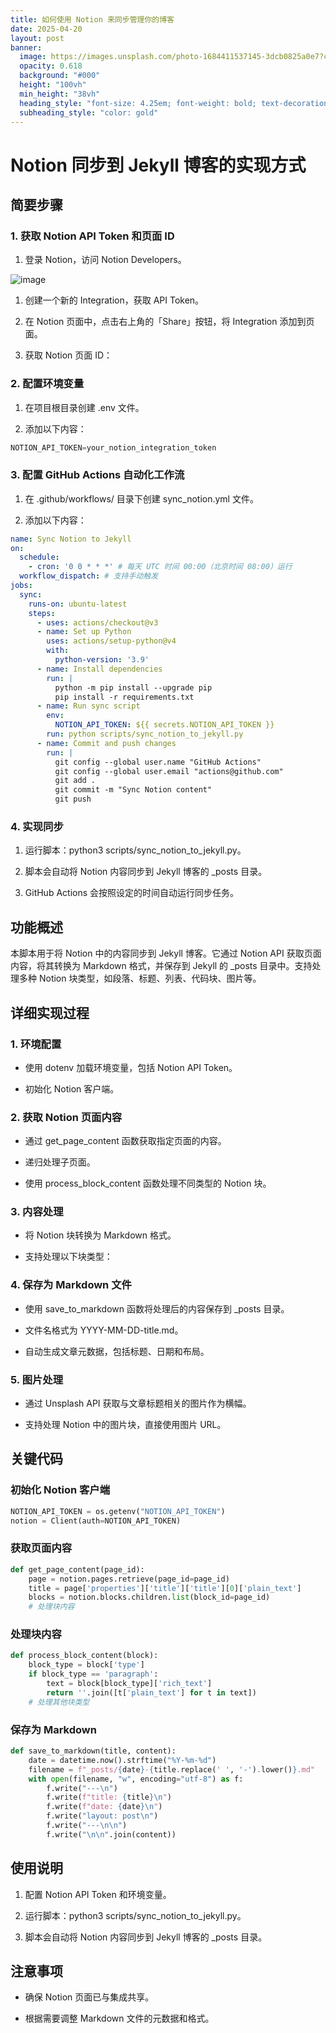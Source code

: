```yaml
---
title: 如何使用 Notion 来同步管理你的博客
date: 2025-04-20
layout: post
banner:
  image: https://images.unsplash.com/photo-1684411537145-3dcb0825a0e7?crop=entropy&cs=tinysrgb&fit=max&fm=jpg&ixid=M3w2OTIwMzJ8MHwxfHJhbmRvbXx8fHx8fHx8fDE3NDUxMzA0NTN8&ixlib=rb-4.0.3&q=80&w=1080
  opacity: 0.618
  background: "#000"
  height: "100vh"
  min_height: "38vh"
  heading_style: "font-size: 4.25em; font-weight: bold; text-decoration: underline"
  subheading_style: "color: gold"
---
```


# Notion 同步到 Jekyll 博客的实现方式

## 简要步骤

### 1. 获取 Notion API Token 和页面 ID

1. 登录 Notion，访问 Notion Developers。

![image](https://prod-files-secure.s3.us-west-2.amazonaws.com/a7a0cc5a-89b9-4cda-8686-1fba0ca52f40/d19c1afe-dea5-4312-9333-786b0ba83054/image.png?X-Amz-Algorithm=AWS4-HMAC-SHA256&X-Amz-Content-Sha256=UNSIGNED-PAYLOAD&X-Amz-Credential=ASIAZI2LB466YZQPWXCS%2F20250420%2Fus-west-2%2Fs3%2Faws4_request&X-Amz-Date=20250420T062733Z&X-Amz-Expires=3600&X-Amz-Security-Token=IQoJb3JpZ2luX2VjEBcaCXVzLXdlc3QtMiJIMEYCIQDttmQEF8KQy64hV6VF9gg5NBe5f4cu%2BkkF%2FeV8eSRPbwIhAMqQUBt%2Fb05ZE4eAYbz4HGWQqHMQLM3lIyh58V0kdR41KogECJ%2F%2F%2F%2F%2F%2F%2F%2F%2F%2F%2FwEQABoMNjM3NDIzMTgzODA1Igx05iZ%2FG1XfQBsUoekq3AMhyU5%2F%2FVr33BT7SHBdLROTopazlb9b%2Fnl2nenk%2FvDmbgE%2BlTavrCuImrP3DJ28Zus5rG9%2BL8u9Pi3T3FRM33D7faV59AWQJPmajCftiYhmfVPEltsvgA63MJU8qOVxG3UCYJer0P%2FejXpUMwuEG2JzlXMOkxAV5cpNobfDiRY4ZZr4Rcjq9NI1b6I5kqOK3LcFLSz%2FcQoFKR%2B0ux2UFezQ0T4Y1nYh8nsCAzo2Ru5wBexUhB0fWdCz5XoORFiczG%2FmzWardVKBAg01LntZagr5g1Sap4V8EuAQAz8vbRRCd67BWpgwWF4ZWm05qCf8lQZ5Sh3vaCDxrCDs5Sxs4W%2BJ%2FBQk0gdbBQrRVpFACoHbcuMJj25Ue8oh4tPGqdOz%2FSMALQ603ozReEpHHtS9Fzl6sQH8mM3dzXvQ3Z%2BCABxmk8Se%2BvmbFerZjIiCN3cofS8cIxCP9lLqrnfexmDxoyM1mSRu4U8Bi9J7QvEu7W6PI9eBWNkMVXErQ62oFm4I%2FZqsK03Lksf3PQ%2BPyhsKI636JAkLwH0%2BoJY9Vbz2rY%2BWg7fLRLUJbnDfXO8m6H7mfxE6%2BGQbtrer%2BteXkuZG9iV79cwQ9vDiWEYEukdCG0T1DvUGT4Lt75r1hmRsejD8o5LABjqkAbDDMzIjlVtY7ftwHoCV8YA6kk8cnszhg7cDtnG0GdOeHG%2F4Evv2uPqY%2Biq49jfru%2FK%2FR4HDW0LtWkxeeiIBy7npPbsOHdSayFvQbMQL2uLTs1FA0CUkWxy8pnzpmxUlACMf1HK5qf0qQhzX36I8L81m%2FYzA9pXgxROx0eS4p2J93B%2FZ%2B3pMDpOSU1Dj38XUxS3u2LjI2J3nxggRlECI7LLAXt3O&X-Amz-Signature=cf6113198d457232cafd7d7f5feb00aaec5627b0a684631e7d15cc6acfb5a278&X-Amz-SignedHeaders=host&x-id=GetObject)

1. 创建一个新的 Integration，获取 API Token。

1. 在 Notion 页面中，点击右上角的「Share」按钮，将 Integration 添加到页面。

1. 获取 Notion 页面 ID：


### 2. 配置环境变量

1. 在项目根目录创建 .env 文件。

1. 添加以下内容：

```javascript
NOTION_API_TOKEN=your_notion_integration_token
```

### 3. 配置 GitHub Actions 自动化工作流

1. 在 .github/workflows/ 目录下创建 sync_notion.yml 文件。

1. 添加以下内容：

```yaml
name: Sync Notion to Jekyll
on:
  schedule:
    - cron: '0 0 * * *' # 每天 UTC 时间 00:00（北京时间 08:00）运行
  workflow_dispatch: # 支持手动触发
jobs:
  sync:
    runs-on: ubuntu-latest
    steps:
      - uses: actions/checkout@v3
      - name: Set up Python
        uses: actions/setup-python@v4
        with:
          python-version: '3.9'
      - name: Install dependencies
        run: |
          python -m pip install --upgrade pip
          pip install -r requirements.txt
      - name: Run sync script
        env:
          NOTION_API_TOKEN: ${{ secrets.NOTION_API_TOKEN }}
        run: python scripts/sync_notion_to_jekyll.py
      - name: Commit and push changes
        run: |
          git config --global user.name "GitHub Actions"
          git config --global user.email "actions@github.com"
          git add .
          git commit -m "Sync Notion content"
          git push
```

### 4. 实现同步

1. 运行脚本：python3 scripts/sync_notion_to_jekyll.py。

1. 脚本会自动将 Notion 内容同步到 Jekyll 博客的 _posts 目录。

1. GitHub Actions 会按照设定的时间自动运行同步任务。

## 功能概述

本脚本用于将 Notion 中的内容同步到 Jekyll 博客。它通过 Notion API 获取页面内容，将其转换为 Markdown 格式，并保存到 Jekyll 的 _posts 目录中。支持处理多种 Notion 块类型，如段落、标题、列表、代码块、图片等。

## 详细实现过程

### 1. 环境配置

- 使用 dotenv 加载环境变量，包括 Notion API Token。

- 初始化 Notion 客户端。

### 2. 获取 Notion 页面内容

- 通过 get_page_content 函数获取指定页面的内容。

- 递归处理子页面。

- 使用 process_block_content 函数处理不同类型的 Notion 块。

### 3. 内容处理

- 将 Notion 块转换为 Markdown 格式。

- 支持处理以下块类型：


### 4. 保存为 Markdown 文件

- 使用 save_to_markdown 函数将处理后的内容保存到 _posts 目录。

- 文件名格式为 YYYY-MM-DD-title.md。

- 自动生成文章元数据，包括标题、日期和布局。

### 5. 图片处理

- 通过 Unsplash API 获取与文章标题相关的图片作为横幅。

- 支持处理 Notion 中的图片块，直接使用图片 URL。

## 关键代码

### 初始化 Notion 客户端

```python
NOTION_API_TOKEN = os.getenv("NOTION_API_TOKEN")
notion = Client(auth=NOTION_API_TOKEN)
```

### 获取页面内容

```python
def get_page_content(page_id):
    page = notion.pages.retrieve(page_id=page_id)
    title = page['properties']['title']['title'][0]['plain_text']
    blocks = notion.blocks.children.list(block_id=page_id)
    # 处理块内容
```

### 处理块内容

```python
def process_block_content(block):
    block_type = block['type']
    if block_type == 'paragraph':
        text = block[block_type]['rich_text']
        return ''.join([t['plain_text'] for t in text])
    # 处理其他块类型
```

### 保存为 Markdown

```python
def save_to_markdown(title, content):
    date = datetime.now().strftime("%Y-%m-%d")
    filename = f"_posts/{date}-{title.replace(' ', '-').lower()}.md"
    with open(filename, "w", encoding="utf-8") as f:
        f.write("---\n")
        f.write(f"title: {title}\n")
        f.write(f"date: {date}\n")
        f.write("layout: post\n")
        f.write("---\n\n")
        f.write("\n\n".join(content))
```

## 使用说明

1. 配置 Notion API Token 和环境变量。

1. 运行脚本：python3 scripts/sync_notion_to_jekyll.py。

1. 脚本会自动将 Notion 内容同步到 Jekyll 博客的 _posts 目录。

## 注意事项

- 确保 Notion 页面已与集成共享。

- 根据需要调整 Markdown 文件的元数据和格式。
